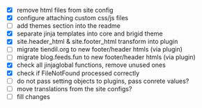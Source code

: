 
- [x] remove html files from site config
- [x] configure attaching custom css/js files
- [ ] add themes section into the readme
- [x] separate jinja templates into core and brigid theme
- [x] site.header_html & site.footer_html transform into plugin
- [ ] migrate tiendil.org to new footer/header htmls (via plugin)
- [ ] migrate blog.feeds.fun to new footer/header htmls (via plugin)
- [x] check all jinjaglobal functions, remove unused ones
- [x] check if FileNotFound processed correctly
- [ ] do not pass setting objects to plugins, pass conrete values?
- [ ] move translations from the site configs?
- [ ] fill changes
